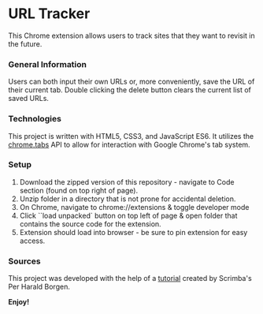 # URL Tracker

This Chrome extension allows users to track sites that they want to revisit in the future.

### General Information

Users can both input their own URLs or, more conveniently, save the URL of their current tab. Double clicking the delete button clears the current list of saved URLs.

### Technologies

This project is written with HTML5, CSS3, and JavaScript ES6. It utilizes the [chrome.tabs](https://developer.chrome.com/docs/extensions/reference/tabs/) API to allow for interaction with Google Chrome's tab system.

### Setup

1. Download the zipped version of this repository - navigate to Code section (found on top right of page).
2. Unzip folder in a directory that is not prone for accidental deletion.
3. On Chrome, navigate to chrome://extensions & toggle developer mode
4. Click ``load unpacked` button on top left of page & open folder that contains the source code for the extension.
5. Extension should load into browser - be sure to pin extension for easy access.

### Sources

This project was developed with the help of a [tutorial](https://www.youtube.com/watch?v=jS4aFq5-91M) created by Scrimba's Per Harald Borgen.

**Enjoy!**
